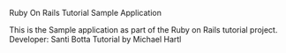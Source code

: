Ruby On Rails Tutorial Sample Application

This is the Sample application as part of the Ruby on Rails tutorial project.
Developer: Santi Botta
Tutorial by Michael Hartl